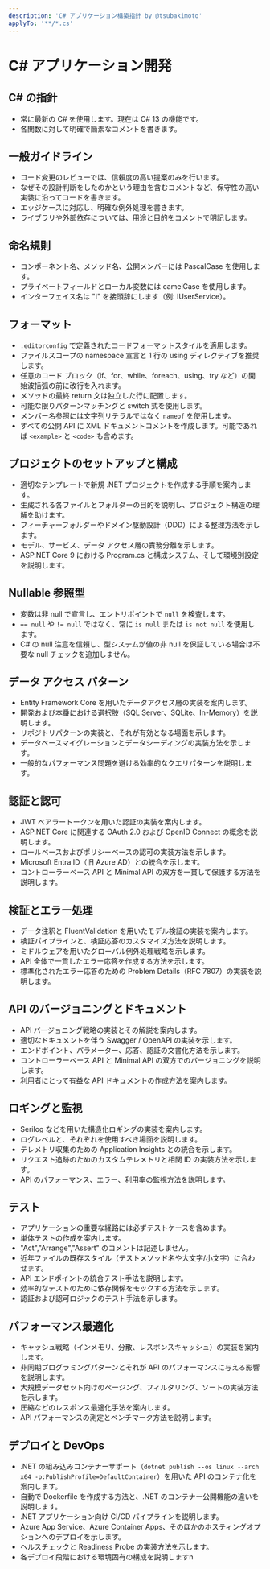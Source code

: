 ```yaml
---
description: 'C# アプリケーション構築指針 by @tsubakimoto'
applyTo: '**/*.cs'
---
```


# C# アプリケーション開発

## C# の指針
- 常に最新の C# を使用します。現在は C# 13 の機能です。
- 各関数に対して明確で簡素なコメントを書きます。

## 一般ガイドライン
- コード変更のレビューでは、信頼度の高い提案のみを行います。
- なぜその設計判断をしたのかという理由を含むコメントなど、保守性の高い実装に沿ってコードを書きます。
- エッジケースに対応し、明確な例外処理を書きます。
- ライブラリや外部依存については、用途と目的をコメントで明記します。

## 命名規則

- コンポーネント名、メソッド名、公開メンバーには PascalCase を使用します。
- プライベートフィールドとローカル変数には camelCase を使用します。
- インターフェイス名は "I" を接頭辞にします（例: IUserService）。

## フォーマット

- `.editorconfig` で定義されたコードフォーマットスタイルを適用します。
- ファイルスコープの namespace 宣言と 1 行の using ディレクティブを推奨します。
- 任意のコード ブロック（if、for、while、foreach、using、try など）の開始波括弧の前に改行を入れます。
- メソッドの最終 return 文は独立した行に配置します。
- 可能な限りパターンマッチングと switch 式を使用します。
- メンバー名参照には文字列リテラルではなく `nameof` を使用します。
- すべての公開 API に XML ドキュメントコメントを作成します。可能であれば `<example>` と `<code>` も含めます。

## プロジェクトのセットアップと構成

- 適切なテンプレートで新規 .NET プロジェクトを作成する手順を案内します。
- 生成される各ファイルとフォルダーの目的を説明し、プロジェクト構造の理解を助けます。
- フィーチャーフォルダーやドメイン駆動設計（DDD）による整理方法を示します。
- モデル、サービス、データ アクセス層の責務分離を示します。
- ASP.NET Core 9 における Program.cs と構成システム、そして環境別設定を説明します。

## Nullable 参照型

- 変数は非 null で宣言し、エントリポイントで `null` を検査します。
- `== null` や `!= null` ではなく、常に `is null` または `is not null` を使用します。
- C# の null 注意を信頼し、型システムが値の非 null を保証している場合は不要な null チェックを追加しません。

## データ アクセス パターン

- Entity Framework Core を用いたデータアクセス層の実装を案内します。
- 開発および本番における選択肢（SQL Server、SQLite、In-Memory）を説明します。
- リポジトリパターンの実装と、それが有効となる場面を示します。
- データベースマイグレーションとデータシーディングの実装方法を示します。
- 一般的なパフォーマンス問題を避ける効率的なクエリパターンを説明します。

## 認証と認可

- JWT ベアラートークンを用いた認証の実装を案内します。
- ASP.NET Core に関連する OAuth 2.0 および OpenID Connect の概念を説明します。
- ロールベースおよびポリシーベースの認可の実装方法を示します。
- Microsoft Entra ID（旧 Azure AD）との統合を示します。
- コントローラーベース API と Minimal API の双方を一貫して保護する方法を説明します。

## 検証とエラー処理

- データ注釈と FluentValidation を用いたモデル検証の実装を案内します。
- 検証パイプラインと、検証応答のカスタマイズ方法を説明します。
- ミドルウェアを用いたグローバル例外処理戦略を示します。
- API 全体で一貫したエラー応答を作成する方法を示します。
- 標準化されたエラー応答のための Problem Details（RFC 7807）の実装を説明します。

## API のバージョニングとドキュメント

- API バージョニング戦略の実装とその解説を案内します。
- 適切なドキュメントを伴う Swagger / OpenAPI の実装を示します。
- エンドポイント、パラメーター、応答、認証の文書化方法を示します。
- コントローラーベース API と Minimal API の双方でのバージョニングを説明します。
- 利用者にとって有益な API ドキュメントの作成方法を案内します。

## ロギングと監視

- Serilog などを用いた構造化ロギングの実装を案内します。
- ログレベルと、それぞれを使用すべき場面を説明します。
- テレメトリ収集のための Application Insights との統合を示します。
- リクエスト追跡のためのカスタムテレメトリと相関 ID の実装方法を示します。
- API のパフォーマンス、エラー、利用率の監視方法を説明します。

## テスト

- アプリケーションの重要な経路には必ずテストケースを含めます。
- 単体テストの作成を案内します。
- "Act","Arrange","Assert" のコメントは記述しません。
- 近年ファイルの既存スタイル（テストメソッド名や大文字/小文字）に合わせます。
- API エンドポイントの統合テスト手法を説明します。
- 効率的なテストのために依存関係をモックする方法を示します。
- 認証および認可ロジックのテスト手法を示します。

## パフォーマンス最適化

- キャッシュ戦略（インメモリ、分散、レスポンスキャッシュ）の実装を案内します。
- 非同期プログラミングパターンとそれが API のパフォーマンスに与える影響を説明します。
- 大規模データセット向けのページング、フィルタリング、ソートの実装方法を示します。
- 圧縮などのレスポンス最適化手法を案内します。
- API パフォーマンスの測定とベンチマーク方法を説明します。

## デプロイと DevOps

- .NET の組み込みコンテナーサポート（`dotnet publish --os linux --arch x64 -p:PublishProfile=DefaultContainer`）を用いた API のコンテナ化を案内します。
- 自動で Dockerfile を作成する方法と、.NET のコンテナー公開機能の違いを説明します。
- .NET アプリケーション向け CI/CD パイプラインを説明します。
- Azure App Service、Azure Container Apps、そのほかのホスティングオプションへのデプロイを示します。
- ヘルスチェックと Readiness Probe の実装方法を示します。
- 各デプロイ段階における環境固有の構成を説明しますn
